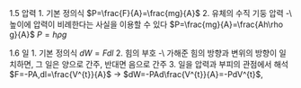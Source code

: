 1.5 압력
1\. 기본 정의식
$P=\frac{F}{A}=\frac{mg}{A}$
2\. 유체의 수직 기둥 압력
-\ 높이에 압력이 비례한다는 사실을 이용할 수 있다
$P=\frac{mg}{A}=\frac{Ah\rho g}{A}$
$P=h\rho g$

1.6 일
1\. 기본 정의식
$dW=Fdl$
2\. 힘의 부호
-\ 가해준 힘의 방향과 변위의 방향이 일치하면, 그 일은 양으로 간주, 반대면 음으로 간주
3\. 일을 압력과 부피의 관점에서 해석
$F=-PA,dl=\frac{V^{t}}{A}$
-> $dW=-PAd\frac{V^{t}}{A}=-PdV^{t}$, 